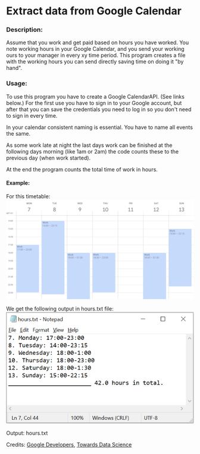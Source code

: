 # Extract data from Google Calendar

### Description:
Assume that you work and get paid based on hours you have worked. You note working hours in your Google Calendar, and you send your working ours to your manager in every xy time period. This program creates a file with the working hours you can send directly saving time on doing it "by hand".

### Usage:
To use this program you have to create a Google CalendarAPI. (See links below.) For the first use you have to sign in to your Google account, but after that you can save the credentials you need to log in so you don't need to sign in every time.

In your calendar consistent naming is essential. You have to name all events the same.

As some work late at night the last days work can be finished at the following days morning (like 1am or 2am) the code counts these to the previous day (when work started).

At the end the program counts the total time of work in hours.

#### Example:
For this timetable:
![alt text](https://raw.githubusercontent.com/danielkovacsdeak/extract-data-from-calendar/master/oneWeek.png)

We get the following output in hours.txt file:
![alt text](https://raw.githubusercontent.com/danielkovacsdeak/extract-data-from-calendar/master/output.png)

Output: hours.txt

Credits: [Google Developers](https://developers.google.com/calendar/quickstart/python), [Towards Data Science](https://towardsdatascience.com/accessing-google-calendar-events-data-using-python-e915599d3ae2)
